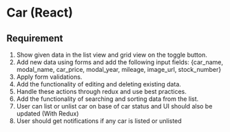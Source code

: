 # Car (React)

## Requirement

1. Show given data in the list view and grid view on the toggle button.
2. Add new data using forms and add the following input fields: {car_name, modal_name, car_price, modal_year, mileage, image_url, stock_number}
3. Apply form validations.
4. Add the functionality of editing and deleting existing data.
5. Handle these actions through redux and use best practices.
6. Add the functionality of searching and sorting data from the list.
7. User can list or unlist car on base of car status and UI should also be updated (With Redux)
8. User should get notifications if any car is listed or unlisted
